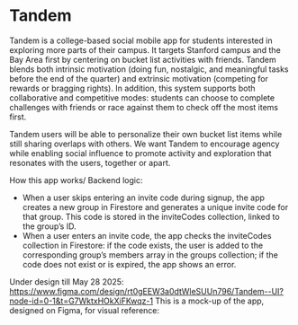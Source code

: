 # Tandem
Tandem is a college-based social mobile app for students interested in exploring more parts of their campus. It targets Stanford campus and the Bay Area first by centering on bucket list activities with friends. Tandem blends both intrinsic motivation (doing fun, nostalgic, and meaningful tasks before the end of the quarter) and extrinsic motivation (competing for rewards or bragging rights). In addition, this system supports both collaborative and competitive modes: students can choose to complete challenges with friends or race against them to check off the most items first.

Tandem users will be able to personalize their own bucket list items while still sharing overlaps with others. We want Tandem to encourage agency while enabling social influence to promote activity and exploration that resonates with the users, together or apart.

How this app works/ Backend logic: 
- When a user skips entering an invite code during signup, the app creates a new group in Firestore and generates a unique invite code for that group. This code is stored in the inviteCodes collection, linked to the group’s ID.
- When a user enters an invite code, the app checks the inviteCodes collection in Firestore: if the code exists, the user is added to the corresponding group’s members array in the groups collection; if the code does not exist or is expired, the app shows an error.


Under design till May 28 2025: https://www.figma.com/design/rt0gEEW3a0dtWleSUUn796/Tandem--UI?node-id=0-1&t=G7WktxHOkXiFKwqz-1
This is a mock-up of the app, designed on Figma, for visual reference:




